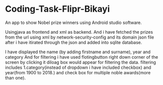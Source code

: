# Coding-Task-Flipr-Bikayi
An app to show Nobel prize winners using Android studio software.

Usingjava as frontend and xml as backend.
And i have fetched the prizes from the url using xml by network-security-config and its domain json file
after i have itirated through the json and added into sqlite database.

I have displayed the name (by adding firstname and surname), year and category
And for filtering i have used flotingbutton right down corner of the screen by clicking it
diloag box would appear for filtering the data.
filtering includes 1.category(instead of dropdown i have included checkbox) and year(from 1900 to 2018.)
and check box for multiple noble awards(more than one).
